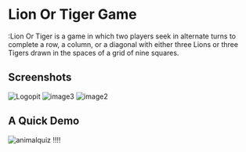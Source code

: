 # Lion Or Tiger Game

:Lion Or Tiger is a game in which two players seek in alternate turns to complete a row, a column, or a diagonal with either three Lions or three Tigers drawn in the spaces of a grid of nine squares.
## Screenshots 

![Logopit](https://user-images.githubusercontent.com/33973666/54474471-37d42180-480b-11e9-9e59-8255022271b5.png)
![image3](https://user-images.githubusercontent.com/33973666/54474541-29d2d080-480c-11e9-990b-d3c51a16ce73.png)
![image2](https://user-images.githubusercontent.com/33973666/54474542-2a6b6700-480c-11e9-9759-347a59beede0.png)

## A Quick Demo

![animalquiz](https://user-images.githubusercontent.com/33973666/54705339-94fd0980-4b62-11e9-98cc-5f3a54e97c78.gif)
!!!!
